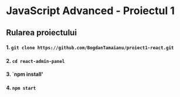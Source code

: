# JavaScript Advanced - Proiectul 1

## Rularea proiectului

#### 1. `git clone https://github.com/BogdanTamaianu/proiect1-react.git`

#### 2. `cd react-admin-panel`

#### 3. `npm install'

#### 4. `npm start`

